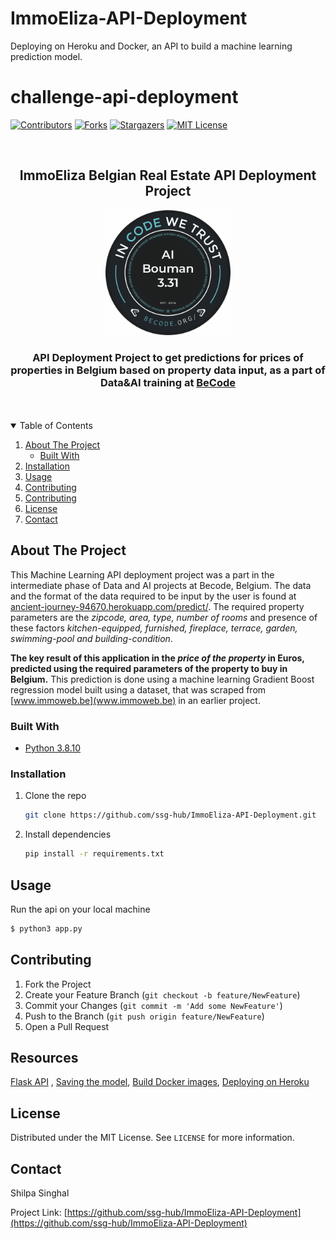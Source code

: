 # ImmoEliza-API-Deployment
Deploying on Heroku and Docker, an API to build a machine learning prediction model.

# challenge-api-deployment

[![Contributors][contributors-shield]][contributors-url]
[![Forks][forks-shield]][forks-url]
[![Stargazers][stars-shield]][stars-url]
[![MIT License][license-shield]][license-url]

<!-- PROJECT TITLE -->
<br />
<h2 align="center">ImmoEliza Belgian Real Estate API Deployment Project</h2>
<p align="center"><a href="https://github.com/ssg-hub/ImmoEliza-Regression-project">
<img src="https://github.com/ssg-hub/ImmoEliza-Regression-project/blob/main/logo_Bouman_3.31.png" alt="Logo" width="200" height="200"></a></p>
<h3 align="center">API Deployment Project to get predictions for prices of properties in Belgium based on property data input, as a part of Data&AI training at <a href="https://github.com/becodeorg"><strong>BeCode</strong></a></h3><br><br>

<!-- TABLE OF CONTENTS -->
<details open="open">
  <summary>Table of Contents</summary>
  <ol>
    <li>
      <a href="#about-the-project">About The Project</a>
      <ul>
        <li><a href="#built-with">Built With</a></li>
      </ul>
    </li>
    <li>
      <a href="#installation">Installation</a>
    </li>
    <li><a href="#usage">Usage</a></li>
    <li><a href="#contributing">Contributing</a></li>
    <li><a href="#resources">Contributing</a></li>
    <li><a href="#license">License</a></li>
    <li><a href="#contact">Contact</a></li>
  </ol>
</details>

<!-- ABOUT THE PROJECT -->
## About The Project

This Machine Learning API deployment project was a part in the intermediate phase of Data and AI projects at Becode, Belgium.
The data and the format of the data required to be input by the user is found at [ancient-journey-94670.herokuapp.com/predict/](ancient-journey-94670.herokuapp.com/predict/). The required property parameters are the _zipcode, area, type, number of rooms_ and presence of these factors _kitchen-equipped, furnished, fireplace, terrace, garden, swimming-pool and building-condition_.


**The key result of this application in the _price of the property_  in Euros, predicted using the required parameters of the property to buy in Belgium.**
This prediction is done using a machine learning Gradient Boost regression model built using a dataset, that was scraped from [www.immoweb.be](www.immoweb.be) in an earlier project.

### Built With

* [Python 3.8.10](https://www.python.org/)

<!-- GETTING STARTED -->

### Installation

1. Clone the repo
   ```sh
   git clone https://github.com/ssg-hub/ImmoEliza-API-Deployment.git
   ```

2. Install dependencies
   ```sh
   pip install -r requirements.txt
   ```

<!-- USAGE EXAMPLES -->
## Usage

Run the api on your local machine
   ```sh
   $ python3 app.py 
   ```

<!-- CONTRIBUTING -->
## Contributing

1. Fork the Project
2. Create your Feature Branch (`git checkout -b feature/NewFeature`)
3. Commit your Changes (`git commit -m 'Add some NewFeature'`)
4. Push to the Branch (`git push origin feature/NewFeature`)
5. Open a Pull Request

<!-- RESOURCES -->
## Resources
[Flask API](https://www.tutorialspoint.com/flask/flask_quick_guide.htm) , [Saving the model](https://machinelearningmastery.com/save-load-machine-learning-models-python-scikit-learn/), [Build Docker images](https://devcenter.heroku.com/articles/build-docker-images-heroku-yml#getting-started), [Deploying on Heroku](https://devcenter.heroku.com/articles/git#tracking-your-app-in-git)

<!-- LICENSE -->
## License

Distributed under the MIT License. See `LICENSE` for more information.

<!-- CONTACT -->
## Contact
Shilpa Singhal 

Project Link: [https://github.com/ssg-hub/ImmoEliza-API-Deployment](https://github.com/ssg-hub/ImmoEliza-API-Deployment)

[contributors-shield]: https://img.shields.io/github/contributors/ssg-hub/ImmoEliza-API-Deployment.svg?style=for-the-badge
[contributors-url]: https://github.com/ssg-hub/ImmoEliza-API-Deployment/graphs/contributors
[forks-shield]: https://img.shields.io/github/forks/ssg-hub/ImmoEliza-API-Deployment.svg?style=for-the-badge
[forks-url]: https://github.com/ssg-hub/ImmoEliza-API-Deployment/network/members
[stars-shield]: https://img.shields.io/github/stars/ssg-hub/ImmoEliza-API-Deployment.svg?style=for-the-badge
[stars-url]: https://github.com/ssg-hub/ImmoEliza-API-Deployment/stargazers
[license-shield]: https://img.shields.io/github/license/ssg-hub/ImmoEliza-API-Deployment.svg?style=for-the-badge
[license-url]: https://github.com/ssg-hub/ImmoEliza-API-Deployment/blob/main/LICENSE.txt
